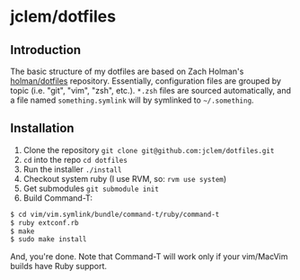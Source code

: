# jclem/dotfiles

## Introduction

The basic structure of my dotfiles are based on Zach Holman's [holman/dotfiles](https://github.com/holman/dotfiles) repository. Essentially, configuration files are grouped by topic (i.e. "git", "vim", "zsh", etc.). `*.zsh` files are sourced automatically, and a file named `something.symlink` will by symlinked to `~/.something`.

## Installation

1. Clone the repository `git clone git@github.com:jclem/dotfiles.git`
2. `cd` into the repo `cd dotfiles`
3. Run the installer `./install`
4. Checkout system ruby (I use RVM, so: `rvm use system`)
5. Get submodules `git submodule init`
6. Build Command-T:

```bash
$ cd vim/vim.symlink/bundle/command-t/ruby/command-t
$ ruby extconf.rb
$ make
$ sudo make install
```

And, you're done. Note that Command-T will work only if your vim/MacVim builds have Ruby support.
